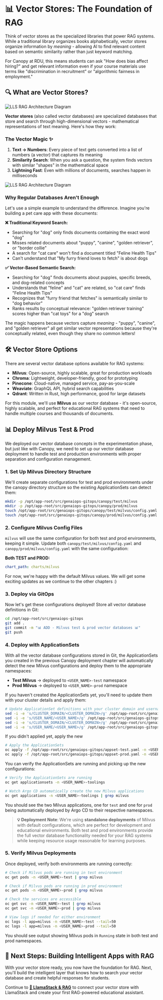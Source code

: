 # 📊 Vector Stores: The Foundation of RAG

<div class="terminal-curl"></div>

Think of vector stores as the specialized libraries that power RAG systems. While a traditional library organizes books alphabetically, vector stores organize information by *meaning* - allowing AI to find relevant content based on semantic similarity rather than just keyword matching.

For Canopy at RDU, this means students can ask "How does bias affect hiring?" and get relevant information even if your course materials use terms like "discrimination in recruitment" or "algorithmic fairness in employment."

## 🔍 What are Vector Stores?

![LLS RAG Architecture Diagram](images/rag5.png)

**Vector stores** (also called vector databases) are specialized databases that store and search through high-dimensional vectors - mathematical representations of text meaning. Here's how they work:

### The Vector Magic ✨

1. **Text → Numbers**: Every piece of text gets converted into a list of numbers (a vector) that captures its meaning
2. **Similarity Search**: When you ask a question, the system finds vectors with similar "shapes" in the mathematical space
3. **Lightning Fast**: Even with millions of documents, searches happen in milliseconds

![LLS RAG Architecture Diagram](images/rag6.png)


### Why Regular Databases Aren't Enough

Let's use a simple example to understand the difference. Imagine you're building a pet care app with these documents:

**❌ Traditional Keyword Search:**
- Searching for "dog" only finds documents containing the exact word "dog"
- Misses related documents about "puppy", "canine", "golden retriever", or "border collie"
- A search for "cat care" won't find a document titled "Feline Health Tips"
- Can't understand that "My furry friend loves to fetch" is about dogs

**✅ Vector-Based Semantic Search:**
- Searching for "dog" finds documents about puppies, specific breeds, and dog-related concepts
- Understands that "feline" and "cat" are related, so "cat care" finds "Feline Health Tips"
- Recognizes that "furry friend that fetches" is semantically similar to "dog behavior"
- Ranks results by conceptual relevance: "golden retriever training" scores higher than "cat toys" for a "dog" search

The magic happens because vectors capture *meaning* - "puppy", "canine", and "golden retriever" all get similar vector representations because they're conceptually related, even though they share no common letters!

## 🛠️ Vector Store Options

There are several vector database options available for RAG systems:

- **Milvus**: Open-source, highly scalable, great for production workloads
- **Chroma**: Lightweight, developer-friendly, good for prototyping
- **Pinecone**: Cloud-native, managed service, pay-as-you-scale
- **Weaviate**: GraphQL API, hybrid search capabilities
- **Qdrant**: Written in Rust, high performance, good for large datasets

For this module, we'll use **Milvus** as our vector database - it's open-source, highly scalable, and perfect for educational RAG systems that need to handle multiple courses and thousands of documents.

## 📊 Deploy Milvus Test & Prod

We deployed our vector database concepts in the experimentation phase, but just like with Canopy, we need to set up our vector database deployment to handle test and production environments with proper separation and configuration management.

### 1. Set Up Milvus Directory Structure

We'll create separate configurations for test and prod environments under the canopy directory structure so the existing ApplicationSets can detect them:

```bash
mkdir -p /opt/app-root/src/genaiops-gitops/canopy/test/milvus
mkdir -p /opt/app-root/src/genaiops-gitops/canopy/prod/milvus
touch /opt/app-root/src/genaiops-gitops/canopy/test/milvus/config.yaml
touch /opt/app-root/src/genaiops-gitops/canopy/prod/milvus/config.yaml
```

### 2. Configure Milvus Config Files

`milvus` will use the same configuration for both test and prod environments, keeping it simple. Update both `canopy/test/milvus/config.yaml` and `canopy/prod/milvus/config.yaml` with the same configuration:

**Both TEST and PROD:**

```yaml
chart_path: charts/milvus
```

For now, we're happy with the default Milvus values. We will get some exciting updates as we continue to the other chapters :)

### 3. Deploy via GitOps

Now let's get these configurations deployed! Store all vector database definitions in Git:

```bash
cd /opt/app-root/src/genaiops-gitops
git add .
git commit -m "📊 ADD - Milvus test & prod vector databases 📊"
git push
```

### 4. Deploy with ApplicationSets

With all the vector database configurations stored in Git, the ApplicationSets you created in the previous Canopy deployment chapter will automatically detect the new Milvus configurations and deploy them to the appropriate namespaces:

- **Test Milvus** → deployed to `<USER_NAME>-test` namespace  
- **Prod Milvus** → deployed to `<USER_NAME>-prod` namespace

If you haven't created the ApplicationSets yet, you'll need to update them with your cluster details and apply them:

```bash
# Update ApplicationSet definitions with your cluster domain and username
sed -i -e 's/CLUSTER_DOMAIN/<CLUSTER_DOMAIN>/g' /opt/app-root/src/genaiops-gitops/appset-test.yaml
sed -i -e 's/USER_NAME/<USER_NAME>/g' /opt/app-root/src/genaiops-gitops/appset-test.yaml
sed -i -e 's/CLUSTER_DOMAIN/<CLUSTER_DOMAIN>/g' /opt/app-root/src/genaiops-gitops/appset-prod.yaml
sed -i -e 's/USER_NAME/<USER_NAME>/g' /opt/app-root/src/genaiops-gitops/appset-prod.yaml
```

If you didn't applied yet, apply the new 

```bash
# Apply the ApplicationSets
oc apply -f /opt/app-root/src/genaiops-gitops/appset-test.yaml -n <USER_NAME>-toolings
oc apply -f /opt/app-root/src/genaiops-gitops/appset-prod.yaml -n <USER_NAME>-toolings
```

You can verify the ApplicationSets are running and picking up the new configurations:

```bash
# Verify the ApplicationSets are running
oc get applicationsets -n <USER_NAME>-toolings

# Watch Argo CD automatically create the new Milvus applications
oc get applications -n <USER_NAME>-toolings | grep milvus
```

You should see the two Milvus applications, one for `test` and one for `prod` being automatically deployed by Argo CD to their respective namespaces.

> **💡 Deployment Note**: We're using **standalone deployments** of Milvus with default configurations, which are perfect for development and educational environments. Both test and prod environments provide the full vector database functionality needed for your RAG systems while keeping resource usage reasonable for learning purposes.

### 5. Verify Milvus Deployments

Once deployed, verify both environments are running correctly:

```bash
# Check if Milvus pods are running in test environment
oc get pods -n <USER_NAME>-test | grep milvus

# Check if Milvus pods are running in prod environment  
oc get pods -n <USER_NAME>-prod | grep milvus

# Check the services are accessible
oc get svc -n <USER_NAME>-test | grep milvus
oc get svc -n <USER_NAME>-prod | grep milvus

# View logs if needed for either environment
oc logs -l app=milvus -n <USER_NAME>-test --tail=50
oc logs -l app=milvus -n <USER_NAME>-prod --tail=50
```

You should see output showing Milvus pods in `Running` state in both test and prod namespaces.

## 🎯 Next Steps: Building Intelligent Apps with RAG

With your vector store ready, you now have the foundation for RAG. Next, you'll build the intelligent layer that knows how to search your vector database and create helpful responses for students.

Continue to **[🦙 LlamaStack & RAG](3-llamastack-rag.md)** to connect your vector store with LlamaStack and create your first RAG-powered educational assistant.